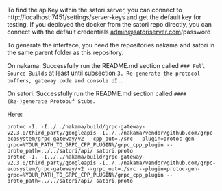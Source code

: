 To find the apiKey within the satori server, you can connect to http://localhost:7451/settings/server-keys and get the default key for testing.
If you deployed the docker from the satori repo directly, you can connect with the default credentials admin@satoriserver.com/password

To generate the interface, you need the repositories nakama and satori in the same parent folder as this repository.

On nakama:
    Successfully run the README.md section called `### Full Source Builds` at least until subsection `3. Re-generate the protocol buffers, gateway code and console UI.`.

On satori:
    Successfully run the README.md section called `#### (Re-)generate Protobuf Stubs`.

Here:
   ```shell
  protoc -I. -I../../nakama/build/grpc-gateway-v2.3.0/third_party/googleapis -I../../nakama/vendor/github.com/grpc-ecosystem/grpc-gateway/v2 --cpp_out=./src --plugin=protoc-gen-grpc=%YOUR_PATH_TO_GRPC_CPP_PLUGIN%/grpc_cpp_plugin --proto_path=../../satori/api/ satori.proto
  protoc -I. -I../../nakama/build/grpc-gateway-v2.3.0/third_party/googleapis -I../../nakama/vendor/github.com/grpc-ecosystem/grpc-gateway/v2 --grpc_out=./src --plugin=protoc-gen-grpc=%YOUR_PATH_TO_GRPC_CPP_PLUGIN%/grpc_cpp_plugin --proto_path=../../satori/api/ satori.proto
   ```
